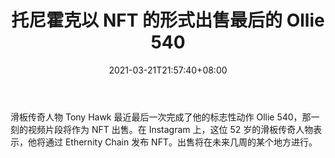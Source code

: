 ﻿---
title: "托尼霍克以 NFT 的形式出售最后的 Ollie 540"
date: 2021-03-21T21:57:40+08:00
lastmod: 2021-03-21T16:45:40+08:00
draft: false
authors: ["Quintessa"]
description: "滑板传奇人物 Tony Hawk 最近最后一次完成了他的标志性动作 Ollie 540，那一刻的视频片段将作为 NFT 出售。在 Instagram 上，这位 52 岁的滑板传奇人物表示，他将通过 Ethernity Chain 发布 NFT。出售将在未来几周的某个地方进行。"
featuredImage: "tony-hawk-to-sell-last-ollie-540-as-nft.png"
tags: ["Virtual World","虚拟世界","Play to Earn"]
categories: ["news"]
news: ["虚拟世界"]
weight: 
lightgallery: true
pinned: false
recommend: false
recommend1: false
---

滑板传奇人物 Tony Hawk 最近最后一次完成了他的标志性动作 Ollie 540，那一刻的视频片段将作为 NFT 出售。在 Instagram 上，这位 52 岁的滑板传奇人物表示，他将通过 Ethernity Chain 发布 NFT。出售将在未来几周的某个地方进行。

<!--more-->

